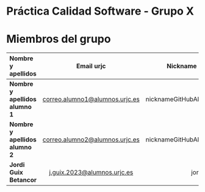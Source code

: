 # Práctica Calidad Software - Grupo X

# Miembros del grupo
| Nombre y apellidos | Email urjc | Nickname GitHub |
|:-----------------|:-----:|-------:|
| **Nombre y apellidos alumno 1**    | correo.alumno1@alumnos.urjc.es | nicknameGitHubAlumno1 |
| **Nombre y apellidos alumno 2**    | correo.alumno2@alumnos.urjc.es | nicknameGitHubAlumno2 |
| **Jordi Guix Betancor**    | j.guix.2023@alumnos.urjc.es | jordigb44 |
